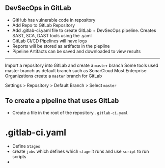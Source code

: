 ## DevSecOps in GitLab

- GitHub has vulnerable code in repository
- Add Repo to GitLab Repository
- Add .gitlab-ci.yaml file to create GitLab + DevSecOps pipeline. Creates SAST, SCA, DAST tools using the .yaml
- GitLab CI/CD Pipelines will have logs
- Reports will be stored as artifacts in the piepline
- Pipeline Artifacts can be saved and downloaded to view results

--------

Import a repository into GitLab and create a `master` branch
Some tools used master branch as default branch such as SonarCloud
Most Enterprise Organizations create a `master` branch for GitLab 

Settings > Repository > Default Branch > Select `master`

## To create a pipeline that uses GitLab
- Create a file in the root of the repository `.gitlab-ci.yaml`

# .gitlab-ci.yaml
- Define `Stages`
- create `jobs` which defines which `stage` it runs and use `script` to run scripts
- 